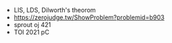 - LIS, LDS, Dilworth's theorom
- https://zerojudge.tw/ShowProblem?problemid=b903
- sprout oj 421
- TOI 2021 pC